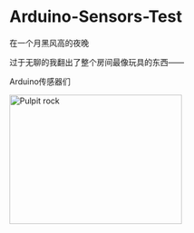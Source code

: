 # Arduino-Sensors-Test
<body>
    <p>在一个月黑风高的夜晚<p>
    <p>过于无聊的我翻出了整个房间最像玩具的东西—— <p>
    <p>Arduino传感器们<p>
    <img border="0" src="https://github.com/Jingming517/Arduino-Sensors-Test/blob/master/IMG_5418.JPG" alt="Pulpit rock" width="304" height="228">
</body>
